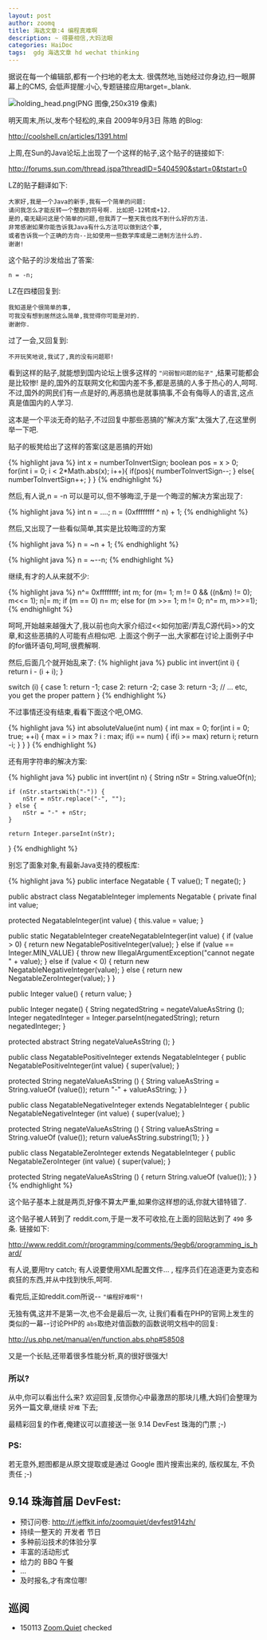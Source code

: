```yaml
---
layout: post
author: zoomq
title: 海选文章:4 编程真难啊
description: ~ 得要相信,大妈法眼
categories: HaiDoc
tags:  gdg 海选文章 hd wechat thinking
---
```


据说在每一个编辑部,都有一个扫地的老太太. 
很偶然地,当她经过你身边,扫一眼屏幕上的CMS,
会低声提醒:小心,专题链接应用target=_blank. 




![holding_head.png(PNG 图像,250x319 像素)](http://www.dealingwithdifficultpeople.org/wp-content/themes/default/images/holding_head.png)

明天周末,所以,发布个轻松的,来自 2009年9月3日 陈皓 的Blog:

http://coolshell.cn/articles/1391.html


<!--more-->


上周,在Sun的Java论坛上出现了一个这样的帖子,这个贴子的链接如下:

http://forums.sun.com/thread.jspa?threadID=5404590&start=0&tstart=0

LZ的贴子翻译如下:

    大家好,我是一个Java的新手,我有一个简单的问题:
    请问我怎么才能反转一个整数的符号啊. 比如把-12转成+12. 
    是的,毫无疑问这是个简单的问题,但我弄了一整天我也找不到什么好的方法. 
    非常感谢如果你能告诉我Java有什么方法可以做到这个事,
    或者告诉我一个正确的方向--比如使用一些数学库或是二进制方法什么的. 
    谢谢!

这个贴子的沙发给出了答案:

    n = -n;


LZ在四楼回复到:

    我知道是个很简单的事,
    可我没有想到居然这么简单,我觉得你可能是对的. 
    谢谢你. 

过了一会,又回复到:

    不开玩笑地说,我试了,真的没有问题耶!

看到这样的贴子,就能想到国内论坛上很多这样的 `"问弱智问题的贴子"` ,结果可能都会是比较惨!
是的,国外的互联网文化和国内差不多,都是恶搞的人多于热心的人,呵呵. 
不过,国外的网民们有一点是好的,再恶搞也是就事搞事,不会有侮辱人的语言,这点真是值国内的人学习. 


这本是一个平淡无奇的贴子,不过回复中那些恶搞的"解决方案"太强大了,在这里例举一下吧. 

贴子的板凳给出了这样的答案(这是恶搞的开始)


{% highlight java %}
int x = numberToInvertSign;
boolean pos = x > 0;
for(int i = 0; i < 2*Math.abs(x); i++){
    if(pos){
        numberToInvertSign--;
    }
    else{
        numberToInvertSign++;
    }
}
{% endhighlight %}


然后,有人说,n = -n 可以是可以,但不够晦涩,于是一个晦涩的解决方案出现了:

    
{% highlight java %}
int n = ....;
 n = (0xffffffff ^ n) + 1;
{% endhighlight %}

然后,又出现了一些看似简单,其实是比较晦涩的方案

{% highlight java %}
n = ~n + 1;
{% endhighlight %}

 

{% highlight java %}
n = ~--n;
{% endhighlight %}

 

继续,有才的人从来就不少:

{% highlight java %}
n^= 0xffffffff;
int m;
for (m= 1; m != 0 && ((n&m) != 0); m<<= 1);
n|= m;
if (m == 0) n= m;
else for (m >>= 1; m != 0; n^= m, m>>=1);
{% endhighlight %}

 

呵呵,开始越来越强大了,我以前也向大家介绍过<<如何加密/弄乱C源代码>>的文章,和这些恶搞的人可能有点相似吧. 上面这个例子一出,大家都在讨论上面例子中的for循环语句,呵呵,很费解啊. 

然后,后面几个就开始乱来了:
{% highlight java %}
public int invert(int i) {
  return i - (i + i);
}

switch (i)
{
  case 1: return -1;
  case 2: return -2;
  case 3: return -3;
  // ... etc, you get the proper pattern
}
{% endhighlight %}

不过事情还没有结束,看看下面这个吧,OMG. 

{% highlight java %}
int absoluteValue(int num)
{
 int max = 0;
 for(int i = 0; true; ++i)
 {
  max = i > max ? i : max;
  if(i == num)
  {
   if(i >= max)
    return i;
   return -i;
  }
 }
}
{% endhighlight %}

 还有用字符串的解决方案:

{% highlight java %}
public int invert(int n) {
    String nStr = String.valueOf(n);
  
    if (nStr.startsWith("-")) {
        nStr = nStr.replace("-", "");
    } else {
        nStr = "-" + nStr;
    }
  
    return Integer.parseInt(nStr);
}
{% endhighlight %}

别忘了面象对象,有最新Java支持的模板库: 

{% highlight java %}
public interface Negatable<T extends Number> {
  T value();
  T negate();
}
  
  
  
public abstract class NegatableInteger implements Negatable<Integer> {
  private final int value;
  
  protected NegatableInteger(int value) {
    this.value = value;
  }
  
  public static NegatableInteger createNegatableInteger(int value) {
    if (value > 0) {
      return new NegatablePositiveInteger(value);
    }
    else if (value == Integer.MIN_VALUE) {
      throw new IllegalArgumentException("cannot negate " + value);
    }
    else if (value < 0) {
      return new NegatableNegativeInteger(value);
    }
    else {
      return new NegatableZeroInteger(value);
    }
  }
  
  public Integer value() {
    return value;
  }
  
  public Integer negate() {
    String negatedString = negateValueAsString ();
    Integer negatedInteger = Integer.parseInt(negatedString);
    return negatedInteger;
  }
  
  protected abstract String negateValueAsString ();
}
  
  
  
public class NegatablePositiveInteger extends NegatableInteger {
  public NegatablePositiveInteger(int value) {
    super(value);
  }
  
  protected String negateValueAsString () {
    String valueAsString = String.valueOf (value());
    return "-" + valueAsString;
  }
}
  
  
  
public class NegatableNegativeInteger extends NegatableInteger {
  public NegatableNegativeInteger (int value) {
    super(value);
  }
  
  protected String negateValueAsString () {
    String valueAsString = String.valueOf (value());
    return valueAsString.substring(1);
  }
}
  
  
  
public class NegatableZeroInteger extends NegatableInteger {
  public NegatableZeroInteger (int value) {
    super(value);
  }
  
  protected String negateValueAsString () {
    return String.valueOf (value());
  }
}
{% endhighlight %}

 

这个贴子基本上就是两页,好像不算太严重,如果你这样想的话,你就大错特错了. 

这个贴子被人转到了 reddit.com,于是一发不可收拾,在上面的回贴达到了 `490` 多条. 链接如下:

http://www.reddit.com/r/programming/comments/9egb6/programming_is_hard/

有人说,要用try catch;
有人说要使用XML配置文件... ,
程序员们在追逐更为变态和疯狂的东西,并从中找到快乐,呵呵. 

看完后,正如reddit.com所说-- `"编程好难啊"!`

无独有偶,这并不是第一次,也不会是最后一次,
让我们看看在PHP的官网上发生的类似的一幕--讨论PHP的 `abs`取绝对值函数的函数说明文档中的回复:

http://us.php.net/manual/en/function.abs.php#58508

又是一个长贴,还带着很多性能分析,真的很好很强大!


### 所以?

从中,你可以看出什么来?
欢迎回复,反馈你心中最激昂的那块儿槽,大妈们会整理为另外一篇文章,继续 `好难` 下去;

最精彩回复的作者,俺建议可以直接送一张 9.14 DevFest 珠海的门票 ;-)



### PS:

若无意外,题图都是从原文提取或是通过 Google 图片搜索出来的, 版权属左, 不负责任 ;-)


## 9.14 珠海首届 DevFest:

- 预订问卷: http://f.jeffkit.info/zoomquiet/devfest914zh/     
- 持续一整天的 开发者 节日
- 多种前沿技术的体验分享
- 丰富的活动形式
- 给力的 BBQ 午餐
- ... 
- 及时报名,才有席位哪!



## 巡阅
- 150113 [Zoom.Quiet](http://zoomquiet.io/) checked




